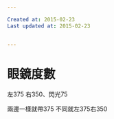 ```yaml
---

Created at: 2015-02-23
Last updated at: 2015-02-23


---
```


# 眼鏡度數


左375
右350、閃光75

兩邊一樣就帶375
不同就左375右350

